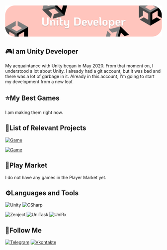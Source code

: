 ![Header](https://github.com/SanyaLorik/SanyaLorik/blob/main/assets/header.png)

## 🎮I am Unity Developer
My acquaintance with Unity began in May 2020. From that moment on, I understood a lot about Unity. I already had a git account, but it was bad and there was a lot of garbage in it. Already in this account, I'm going to start my development from a new leaf.

## ⭐My Best Games
I am making them right now.

## 📃List of Relevant Projects
[![Game](https://img.shields.io/badge/-🕹️Through_Me-1FAB89?style=for-the-badge&logo)](https://github.com/SanyaLorik/ThroughMe)

[![Game](https://img.shields.io/badge/-🕹️Invaders-1FAB89?style=for-the-badge&logo)](https://github.com/SanyaLorik/Invaders)

## 🏪Play Market
I do not have any games in the Player Market yet.

## ⚙️Languages and Tools
![Unity](https://img.shields.io/badge/-Unity-F85F73?style=for-the-badge&logo=Unity)
![CSharp](https://img.shields.io/badge/-CSharp-F85F73?style=for-the-badge&logo=CSharp)

![Zenject](https://img.shields.io/badge/-Zenject-A2D5F2?style=flat-square&logo)
![UniTask](https://img.shields.io/badge/-UniTask-A2D5F2?style=flat-square&logo)
![UniRx](https://img.shields.io/badge/-UniRx-A2D5F2?style=flat-square&logo)

## 👨Follow Me
[![Telegram](https://img.shields.io/badge/-Telegram-3282B8?style=for-the-badge&logo=Telegram)](https://t.me/boss_alexander)
[![Vkontakte](https://img.shields.io/badge/-Vkontakte-3282B8?style=for-the-badge&logo=Telegram)](https://vk.com/sasha_bir)
